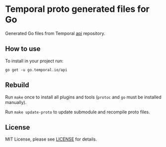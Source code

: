 # Temporal proto generated files for Go

Generated Go files from Temporal [api](https://github.com/temporalio/api) repository.

## How to use

To install in your project run:
```
go get -u go.temporal.io/api
```

## Rebuild

Run `make` once to install all plugins and tools (`protoc` and `go` must be installed manually).

Run `make update-proto` to update submodule and recompile proto files.

## License

MIT License, please see [LICENSE](LICENSE) for details.
